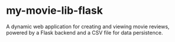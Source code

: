 # my-movie-lib-flask
A dynamic web application for creating and viewing movie reviews, powered by a Flask backend and a CSV file for data persistence.
